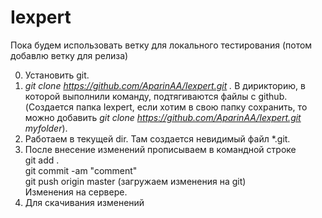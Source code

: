 # Iexpert
Пока будем использовать ветку для локального тестирования (потом добавлю ветку для релиза)

0. Установить git.
1. *git clone https://github.com/AparinAA/Iexpert.git .* В дирикторию, в которой выполнили команду, подтягиваются файлы с github. (Создается папка Iexpert, если хотим в свою папку сохранить, то можно добавить *git clone https://github.com/AparinAA/Iexpert.git myfolder*).
2. Работаем в текущей dir. Там создается невидимый файл \*.git.
3. После внесение изменений прописываем в командной строке \
git add \. \
git commit -am "comment"\
git push origin master (загружаем изменения на git) \
Изменения на сервере.
4. Для скачивания изменений 
